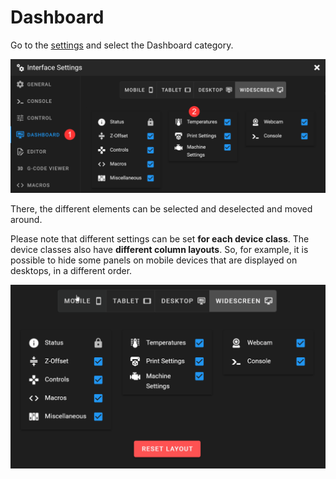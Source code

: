 # Dashboard

Go to the [settings](./) and select the Dashboard category.

![](../../.gitbook/assets/settings-dashboard.png)

There, the different elements can be selected and deselected and moved around.

Please note that different settings can be set **for each device class**. The device classes also have **different column layouts**. So, for example, it is possible to hide some panels on mobile devices that are displayed on desktops, in a different order.

![](../../.gitbook/assets/settings-rearrange-dashboard.gif)
